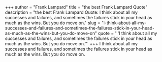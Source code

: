 +++
author = "Frank Lampard"
title = "the best Frank Lampard Quote"
description = "the best Frank Lampard Quote: I think about all my successes and failures, and sometimes the failures stick in your head as much as the wins. But you do move on."
slug = "i-think-about-all-my-successes-and-failures-and-sometimes-the-failures-stick-in-your-head-as-much-as-the-wins-but-you-do-move-on"
quote = '''I think about all my successes and failures, and sometimes the failures stick in your head as much as the wins. But you do move on.'''
+++
I think about all my successes and failures, and sometimes the failures stick in your head as much as the wins. But you do move on.

